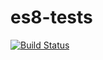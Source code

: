 # es8-tests
[![Build Status](https://travis-ci.org/bmkrocks1/es8-tests.svg?branch=master)](https://travis-ci.org/bmkrocks1/es8-tests)
